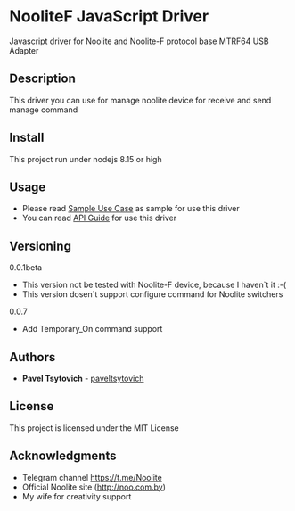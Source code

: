 # NooliteF JavaScript Driver

Javascript driver for Noolite and Noolite-F protocol base MTRF64 USB Adapter

## Description

This driver you can use for manage noolite device for receive and send manage command

## Install

This project run under nodejs 8.15 or high

## Usage

* Please read [Sample Use Case](docs/sample-usecase.md) as sample for use this driver
* You can read [API Guide](docs/api-guide.md) for use this driver


## Versioning

0.0.1beta

* This version not be tested with Noolite-F device, because I haven`t it :-(
* This version dosen`t support configure command for Noolite switchers

0.0.7

* Add Temporary_On command support

## Authors

* **Pavel Tsytovich** - [paveltsytovich](https://github.com/paveltsytovich)


## License

This project is licensed under the MIT License

## Acknowledgments

* Telegram channel https://t.me/Noolite 
* Official Noolite site (http://noo.com.by)
* My wife for creativity support

